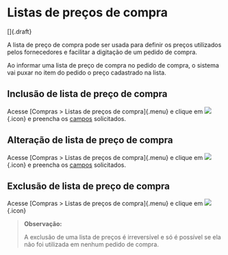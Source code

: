 # Listas de preços de compra

[]{.draft}

A lista de preço de compra pode ser usada para definir os preços utilizados pelos fornecedores e facilitar a digitação de um pedido de compra.

Ao informar uma lista de preço de compra no pedido de compra, o sistema vai puxar no item do pedido o preço cadastrado na lista.

## Inclusão de lista de preço de compra

Acesse [Compras > Listas de preços de compra]{.menu} e clique em ![](https://static.zenerp.app.br/icons/action-create.svg){.icon} e preencha os [campos](priceList-edit) solicitados.


## Alteração de lista de preço de compra

Acesse [Compras > Listas de preços de compra]{.menu} e clique em ![](https://static.zenerp.app.br/icons/action-update.svg){.icon} e preencha os [campos](priceList-edit) solicitados.

## Exclusão de lista de preço de compra

Acesse [Compras > Listas de preços de compra]{.menu} e clique em ![](https://static.zenerp.app.br/icons/action-delete.svg){.icon}

>**Observação:**
>
>A exclusão de uma lista de preços é irreversível e só é possível se ela não foi utilizada em nenhum pedido de compra.